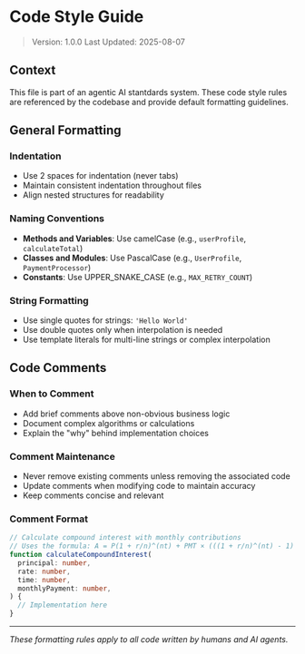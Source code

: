 # Code Style Guide

> Version: 1.0.0 Last Updated: 2025-08-07

## Context

This file is part of an agentic AI stantdards system. These code style rules are
referenced by the codebase and provide default formatting guidelines.

## General Formatting

### Indentation

- Use 2 spaces for indentation (never tabs)
- Maintain consistent indentation throughout files
- Align nested structures for readability

### Naming Conventions

- **Methods and Variables**: Use camelCase (e.g., `userProfile`,
  `calculateTotal`)
- **Classes and Modules**: Use PascalCase (e.g., `UserProfile`,
  `PaymentProcessor`)
- **Constants**: Use UPPER_SNAKE_CASE (e.g., `MAX_RETRY_COUNT`)

### String Formatting

- Use single quotes for strings: `'Hello World'`
- Use double quotes only when interpolation is needed
- Use template literals for multi-line strings or complex interpolation

## Code Comments

### When to Comment

- Add brief comments above non-obvious business logic
- Document complex algorithms or calculations
- Explain the "why" behind implementation choices

### Comment Maintenance

- Never remove existing comments unless removing the associated code
- Update comments when modifying code to maintain accuracy
- Keep comments concise and relevant

### Comment Format

```typescript
// Calculate compound interest with monthly contributions
// Uses the formula: A = P(1 + r/n)^(nt) + PMT × (((1 + r/n)^(nt) - 1) / (r/n))
function calculateCompoundInterest(
  principal: number,
  rate: number,
  time: number,
  monthlyPayment: number,
) {
  // Implementation here
}
```

---

_These formatting rules apply to all code written by humans and AI agents._
